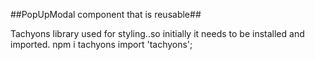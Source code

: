 ##PopUpModal component that is reusable##

Tachyons library used for styling..so initially it needs to be installed and imported.
npm i tachyons
import 'tachyons';
